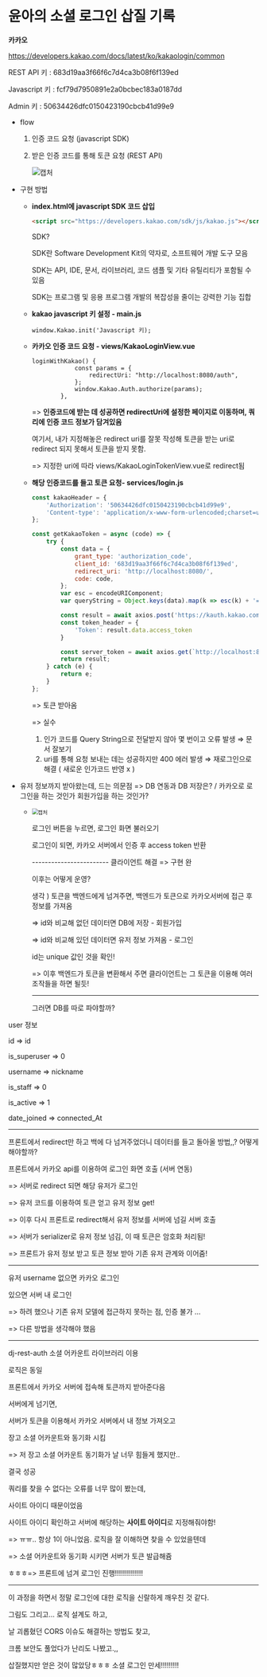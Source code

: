 # 윤아의 소셜 로그인 삽질 기록



**카카오**

https://developers.kakao.com/docs/latest/ko/kakaologin/common

REST API 키 : 683d19aa3f66f6c7d4ca3b08f6f139ed

Javascript 키 : fcf79d7950891e2a0bcbec183a0187dd

Admin 키 : 50634426dfc0150423190cbcb41d99e9



- flow

  1. 인증 코드 요청 (javascript SDK)

  2. 받은 인증 코드를 통해 토큰 요청 (REST API)

     ![캡처](social_login.assets/캡처.PNG)

     

- 구현 방법

  - **index.html에 javascript SDK 코드 삽입**

    ```html
    <script src="https://developers.kakao.com/sdk/js/kakao.js"></script>
    ```

    SDK?

    SDK란 Software Development Kit의 약자로, 소프트웨어 개발 도구 모음

    SDK는 API, IDE, 문서, 라이브러리, 코드 샘플 및 기타 유틸리티가 포함될 수 있음

    SDK는 프로그램 및 응용 프로그램 개발의 복잡성을 줄이는 강력한 기능 집합

  - **kakao javascript 키 설정 - main.js**

    ```JS
    window.Kakao.init('Javascript 키);
    ```

  - **카카오 인증 코드 요청 - views/KakaoLoginView.vue**

    ```JS
    loginWithKakao() {
                const params = {
                    redirectUri: "http://localhost:8080/auth",
                };
                window.Kakao.Auth.authorize(params);
            },
    ```

    => **인증코드에 받는 데 성공하면 redirectUri에 설정한 페이지로 이동하며, 쿼리에 인증 코드 정보가 담겨있음**

    여기서, 내가 지정해놓은 redirect uri를 잘못 작성해 토큰을 받는 uri로 redirect 되지 못해서 토큰을 받지 못함. 

    => 지정한 uri에 따라 views/KakaoLoginTokenView.vue로 redirect됨

  - **해당 인증코드를 들고 토큰 요청-  services/login.js**

    ```js
    const kakaoHeader = {
        'Authorization': '50634426dfc0150423190cbcb41d99e9',
        'Content-type': 'application/x-www-form-urlencoded;charset=utf-8',
    };
    
    const getKakaoToken = async (code) => {
        try {
            const data = {
                grant_type: 'authorization_code',
                client_id: '683d19aa3f66f6c7d4ca3b08f6f139ed',
                redirect_uri: 'http://localhost:8080/',
                code: code,
            };
            var esc = encodeURIComponent;
            var queryString = Object.keys(data).map(k => esc(k) + '=' + esc(data[k])).join('&')
    
            const result = await axios.post('https://kauth.kakao.com/oauth/token', queryString, { headers: kakaoHeader });
            const token_header = {
                'Token': result.data.access_token
            }
    
            const server_token = await axios.get(`http://localhost:8080/`, { headers: token_header });
            return result;
        } catch (e) {
            return e;
        }
    };
    ```

    => 토큰 받아옴

    => 실수

    1. 인가 코드를 Query String으로 전달받지 않아 몇 번이고 오류 발생 ⇒ 문서 잘보기
    2. uri를 통해 요청 보내는 데는 성공하지만 400 에러 발생 ⇒ 재로그인으로 해결 ( 새로운 인가코드 반영 x )



- 유저 정보까지 받아왔는데, 드는 의문점 => DB 연동과 DB 저장은? / 카카오로 로그인을 하는 것인가 회원가입을 하는 것인가?

  - ​     <img src="social_login.assets/캡처-16530607170171.PNG" alt="캡처" style="zoom:75%;" />      

    로그인 버튼을 누르면, 로그인 화면 불러오기 

    로그인이 되면, 카카오 서버에서 인증 후 access token 반환

    ------------------------ 클라이언트 해결 => 구현 완

    이후는 어떻게 운영?

    생각 ) 토큰을 백엔드에게 넘겨주면, 백엔드가 토큰으로 카카오서버에 접근 후 정보를 가져옴

    => id와 비교해 없던 데이터면 DB에 저장 - 회원가입

    => id와 비교해 있던 데이터면 유저 정보 가져옴 - 로그인

    id는 unique 값인 것을 확인!

    => 이후 백엔드가 토큰을 변환해서 주면 클라이언트는 그 토큰을 이용해 여러 조작들을 하면 될듯!

    ------------------------------

    그러면 DB를 따로 파야할까?



user 정보

id => id

is_superuser => 0

username => nickname

is_staff => 0

is_active => 1

date_joined => connected_At

----------------

프론트에서 redirect만 하고 백에 다 넘겨주었더니 데이터를 들고 돌아올 방법,,? 어떻게 해야할까?



프론트에서 카카오 api를 이용하여 로그인 화면 호출 (서버 연동)

=> 서버로 redirect 되면 해당 유저가 로그인

=> 유저 코드를 이용하여 토큰 얻고 유저 정보 get!

=> 이후 다시 프론트로 redirect해서 유저 정보를 서버에 넘길 서버 호출

=> 서버가 serializer로 유저 정보 넘김, 이 때 토큰은 암호화 처리됨!

=> 프론트가 유저 정보 받고 토큰 정보 받아 기존 유저 관계와 이어줌!



---------------

유저 username 없으면 카카오 로그인

있으면 서버 내 로그인

=> 하려 했으나 기존 유저 모델에 접근하지 못하는 점, 인증 불가 ...

=> 다른 방법을 생각해야 했음

--------------

dj-rest-auth 소셜 어카운트 라이브러리 이용

로직은 동일 

프론트에서 카카오 서버에 접속해 토큰까지 받아준다음

서버에게 넘기면, 

서버가 토큰을 이용해서 카카오 서버에서 내 정보 가져오고 

장고 소셜 어카운트와 동기화 시킴

=> 저 장고 소셜 어카운트 동기화가 날 너무 힘들게 했지만..

결국 성공

쿼리를 찾을 수 없다는 오류를 너무 많이 봤는데,

사이트 아이디 때문이었음

사이트 아이디 확인하고 서버에 해당하는 **사이트 아이디**로 지정해줘야함!

=> ㅠㅠ.. 항상 1이 아니었음. 로직을 잘 이해하면 찾을 수 있었을텐데

=> 소셜 어카운트와 동기화 시키면 서버가 토큰 발급해쥼

ㅎㅎㅎ=> 프론트에 넘겨 로그인 진행!!!!!!!!!!!!!!

---------------

이 과정을 하면서 정말 로그인에 대한 로직을 신랄하게 깨우친 것 같다.

그림도 그리고... 로직 설계도 하고,

날 괴롭혔던 CORS 이슈도 해결하는 방법도 찾고,

크롬 보안도 풀었다가 난리도 나봤고.,,

삽질했지만 얻은 것이 많았당ㅎㅎㅎ 소셜 로그인 만세!!!!!!!!!

